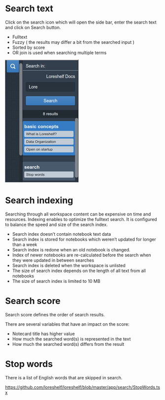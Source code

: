 # Search text

Click on the search icon which will open the side bar, enter the search text and click on Search button.

- Fulltext
- Fuzzy ( the results may differ a bit from the searched input )
- Sorted by score
- OR join is used when searching multiple terms

![Search.png](img/Search.png)

# Search indexing

Searching through all workspace content can be expensive on time and resources. Indexing enables to optimize the fulltext search. It is configured to balance the speed and size of the search index.

- Search index doesn’t contain notebook text data
- Search index is stored for notebooks which weren’t updated for longer than a week
- Search index is redone when an old notebook is changed.
- Index of newer notebooks are re-calculated before the search when they were updated in between searches
- Search index is deleted when the workspace is unlisted
- The size of search index depends on the length of all text from all notebooks
- The size of search index is limited to 10 MB

# Search score

Search score defines the order of search results.

There are several variables that have an impact on the score:

- Notecard title has higher value
- How much the searched word(s) is represented in the text
- How much the searched word(s) differs from the result

# Stop words

There is a list of English words that are skipped in search.

<https://github.com/loreshelf/loreshelf/blob/master/app/search/StopWords.tsx>
